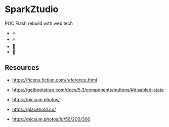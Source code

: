# SparkZtudio

POC Flash rebuild with web tech

- 🔥
- ⚡️
- 📸
- 🔋

## Resources

- https://ficons.fiction.com/reference.html
- https://getbootstrap.com/docs/5.3/components/buttons/#disabled-state
- https://picsum.photos/
- https://placehold.co/

- https://picsum.photos/id/56/200/300
